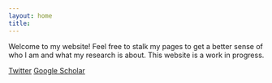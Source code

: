 ```yaml
---
layout: home
title: 
---
```


Welcome to my website! Feel free to stalk my pages to get a better sense of who I am and what my research is about. This website is a work in progress. 

[Twitter](https://twitter.com/juanita_p_s)
[Google Scholar](https://scholar.google.com/citations?user=I5DWBIgAAAAJ&hl=en&oi=ao)
